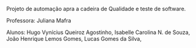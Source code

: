 Projeto de automação apra a cadeira de Qualidade e teste de software.

Professora: 
Juliana Mafra

Alunos:
Hugo Vynícius Queiroz Agostinho,
Isabelle Carolina N. de Souza,
João Henrique Lemos Gomes,
Lucas Gomes da Silva,
